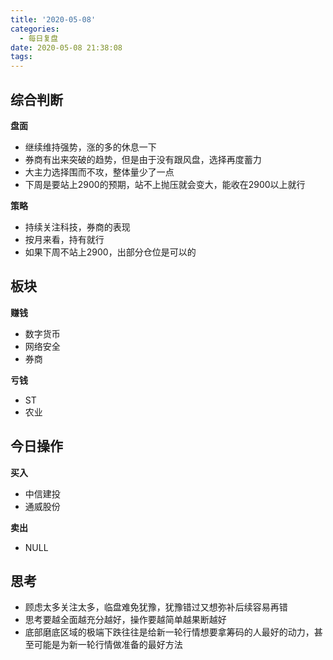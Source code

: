 ```yaml
---
title: '2020-05-08'
categories:
  - 每日复盘
date: 2020-05-08 21:38:08
tags:
---
```

## 综合判断
**盘面**

- 继续维持强势，涨的多的休息一下
- 券商有出来突破的趋势，但是由于没有跟风盘，选择再度蓄力
- 大主力选择围而不攻，整体量少了一点
- 下周是要站上2900的预期，站不上抛压就会变大，能收在2900以上就行

**策略**

- 持续关注科技，券商的表现
- 按月来看，持有就行
- 如果下周不站上2900，出部分仓位是可以的

## 板块
**赚钱**

- 数字货币
- 网络安全
- 券商

**亏钱**

- ST
- 农业

## 今日操作
**买入**

- 中信建投
- 通威股份

**卖出**

- NULL

## 思考
- 顾虑太多关注太多，临盘难免犹豫，犹豫错过又想弥补后续容易再错
- 思考要越全面越充分越好，操作要越简单越果断越好
- 底部磨底区域的极端下跌往往是给新一轮行情想要拿筹码的人最好的动力，甚至可能是为新一轮行情做准备的最好方法